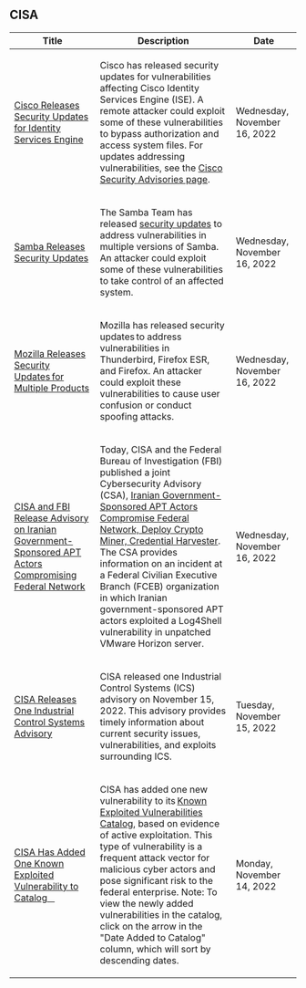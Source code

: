 ## CISA
|Title|Description|Date|
|---|---|---|
| [Cisco Releases Security Updates for Identity Services Engine](https://www.cisa.gov/uscert/ncas/current-activity/2022/11/16/cisco-releases-security-updates-identity-services-engine) | <p>Cisco has released security updates for vulnerabilities affecting Cisco Identity Services Engine (ISE). A remote attacker could exploit some of these vulnerabilities to bypass authorization and access system files. For updates addressing vulnerabilities, see the <a href="https://tools.cisco.com/security/center/publicationListing.x">Cisco Security Advisories page</a>.   </p> | Wednesday, November 16, 2022 |
| [Samba Releases Security Updates](https://www.cisa.gov/uscert/ncas/current-activity/2022/11/16/samba-releases-security-updates) | <p>The Samba Team has released <a href="https://www.samba.org/samba/history/security.html">security updates</a> to address vulnerabilities in multiple versions of Samba. An attacker could exploit some of these vulnerabilities to take control of an affected system.</p> | Wednesday, November 16, 2022 |
| [Mozilla Releases Security Updates for Multiple Products](https://www.cisa.gov/uscert/ncas/current-activity/2022/11/16/mozilla-releases-security-updates-multiple-products) | <p>Mozilla has released security updates to address vulnerabilities in Thunderbird, Firefox ESR, and Firefox. An attacker could exploit these vulnerabilities to cause user confusion or conduct spoofing attacks.</p> | Wednesday, November 16, 2022 |
| [CISA and FBI Release Advisory on Iranian Government-Sponsored APT Actors Compromising Federal Network](https://www.cisa.gov/uscert/ncas/current-activity/2022/11/16/cisa-and-fbi-release-advisory-iranian-government-sponsored-apt) | <p>Today, CISA and the Federal Bureau of Investigation (FBI) published a joint Cybersecurity Advisory (CSA), <a href="https://www.cisa.gov/uscert/ncas/alerts/aa22-320a">Iranian Government-Sponsored APT Actors Compromise Federal Network, Deploy Crypto Miner, Credential Harvester</a>. The CSA provides information on an incident at a Federal Civilian Executive Branch (FCEB) organization in which Iranian government-sponsored APT actors exploited a Log4Shell vulnerability in unpatched VMware Horizon server.</p> | Wednesday, November 16, 2022 |
| [CISA Releases One Industrial Control Systems Advisory](https://www.cisa.gov/uscert/ncas/current-activity/2022/11/15/cisa-releases-one-industrial-control-systems-advisory) | <p>CISA released one Industrial Control Systems (ICS) advisory on November 15, 2022. This advisory provides timely information about current security issues, vulnerabilities, and exploits surrounding ICS.</p> | Tuesday, November 15, 2022 |
| [CISA Has Added One Known Exploited Vulnerability to Catalog    ](https://www.cisa.gov/uscert/ncas/current-activity/2022/11/14/cisa-has-added-one-known-exploited-vulnerability-catalog) | <p>CISA has added one new vulnerability to its <a href="https://www.cisa.gov/known-exploited-vulnerabilities-catalog">Known Exploited Vulnerabilities Catalog</a>, based on evidence of active exploitation. This type of vulnerability is a frequent attack vector for malicious cyber actors and pose significant risk to the federal enterprise. Note: To view the newly added vulnerabilities in the catalog, click on the arrow in the "Date Added to Catalog" column, which will sort by descending dates.</p> | Monday, November 14, 2022 |
